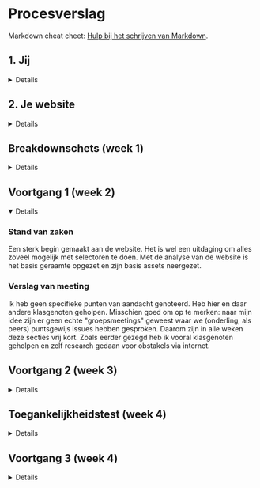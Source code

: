 # Procesverslag
Markdown cheat cheet: [Hulp bij het schrijven van Markdown](https://github.com/adam-p/markdown-here/wiki/Markdown-Cheatsheet).


## 1. Jij

<details>
### 1.1 Auteur:
Tassilo Vermeulen

#### 1.2 Je startniveau:
Zwart
 
#### 1.3 Je focus:
Extra aandacht voor de Surface Plane/i.o.v.: Formulier uitwerken zoals op NS.nl mobiel.
</details>


## 2. Je website

<details>

### 2.1 Je opdracht:
[NS website](https://www.ns.nl)
 
#### 2.2 Screenshot(s) van de eerste pagina (small screen): 
hier de naam van de pagina  
<img src="images/NS1.png" width="375px" alt="Startpagina NS.nl">

#### 2.3 Screenshot(s) van de tweede pagina (small screen):
hier de naam van de pagina  
<img src="images/NS2.png" width="375px" alt="Reisplanner uitkomst">
 
</details>

## Breakdownschets (week 1)

<details>

### De volledige breakdown analyse van de website: 
<img src="assets/Analyse.png" width="700px" alt="breakdown van de hele pagina">

</details>

## Voortgang 1 (week 2)

<details open>

### Stand van zaken
Een sterk begin gemaakt aan de website. Het is wel een uitdaging om alles zoveel mogelijk met selectoren te doen. Met de analyse van de website is het basis geraamte opgezet en zijn basis assets neergezet.


### Verslag van meeting
Ik heb geen specifieke punten van aandacht genoteerd. Heb hier en daar andere klasgenoten geholpen. Misschien goed om op te merken: naar mijn idee zijn er geen echte "groepsmeetings" geweest waar we (onderling, als peers) puntsgewijs issues hebben gesproken. Daarom zijn in alle weken deze secties vrij kort. Zoals eerder gezegd heb ik vooral klasgenoten geholpen en zelf research gedaan voor obstakels via internet.
</details>

## Voortgang 2 (week 3)

<details>

### Stand van zaken
Verder gewerkt aan de website, waar nodig heb ik vragen gesteld over uitvoering van de opdracht aan de docent.

</details>

## Toegankelijkheidstest (week 4)

<details>

### Bevindingen
Dit vond ik een interessante les, vooral de apparaten (schoksimulator, brillen en bijvoorbeeld de screenreader) gaven een goed beeld van obstakels die mensen met beperkt zicht of lichamelijke beperking ervaren. Dit neem ik niet alleen mee voor dit project, maar ook ander komend werk.

#### Taal niet aangegeven
In de HTML was de taal niet correct aangegeven, hierdoor las de screenreader teksten in het Engels. Opgelost door lang tag toe te voegen aan de HTML-pagina

#### Tabben werkt niet goed
Het tabben door de website werkte niet zoals ik wilde. Dit heb ik opgelost door sommige elementen om te zetten of een tabindex mee te geven.
</details>

## Voortgang 3 (week 4)

<details>

### Stand van zaken
Geen voortgangsgesprek

## Eindgesprek (week 5)

<details>

### Stand van zaken
De website is af! Het was aardig wat werk, en er zijn een hier en daar ook puntjes waar ik niet helemaal uitkwam. Denk aan het verbergen van het label in het aankomst- en vertrekstation-veld. Hoewel dit normaal geen opgave is kreeg ik het niet helemaal voor elkaar. Het feit dat deze opdracht zo focust op het gebruik van selectoren hielp niet. Ja, een semantisch correcte HTML code en CSS stylesheet met veel selectoren is "hoe het hoort". Echter, in de realiteit is het werkelijk niet te doen om in de ontwikkeling selectoren consequent te gebruiken. Veranderingen of toevoegingen in de layout schoppen dan werkelijk alles door elkaar.

Om deze reden heb ik toch een aantal (11 totaal) div's gebruikt in de ontwikkeling van de site. Ik heb waar mogelijk selectoren aangehouden, maar tijdens actieve ontwikkeling werd dit erg frustrerend.

### Screenshot(s)
<img src="./assets/ER3.png" width="600px">
Een overzicht van de reisplanner. Hier zie je ook de uitgeklapte datumprikker en de extra reisplanner opties die onder een toggle staan.\  
--
<img src="./assets/ER1.jpg" width="300px">\  
Een overzicht van een blok en een deel van de footer\  
--
<img src="./assets/ER2.jpg" width="300px">\  
Een overzicht van een blok met links en een nieuwsitem zoals gebruikelijk op NS.nl\  
</details>

## Bronnenlijst

<details open>

Nb. Wees specifiek ('css-tricks' als bron is bijv. niet specifiek genoeg).

1. 2.2/2.3 Screenshots NS.nl opgehaald 15 nov 21 van www.ns.nl en https://www.ns.nl/reisplanner/#/?vertrek=Rotterdam%20Centraal&vertrektype=treinstation&aankomst=Amsterdam%20Centraal&aankomsttype=treinstation&type=vertrek&tijd=2021-11-15T15:10

2. JS-Datepicker gebruikt om de uitklapbare datumprikker te maken. https://www.npmjs.com/package/js-datepicker

3. Alle andere illustraties/logo's/beelden zijn afkomstig van NS.nl

</details>
